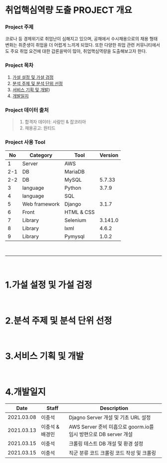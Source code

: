 # 취업핵심역량 도출 PROJECT 개요
### Project 주제
코로나 등 경제위기로 취업난이 심해지고 있으며, 공채에서 수시채용으로의 채용 형태 변화는 취준생이 취업을 더 어렵게 느끼게 되었다. 또한 다양한 취업 관련 커뮤니티에서도 주요 취업 요건에 대한 갑론을박이 많아, 취업핵심역량을 도출해보고자 한다.

### Project 목차
1. [가설 설정 및 가설 검정](#1.가설-설정-및-가설-검정)
2. [분석 주제 및 분석 단위 선정](#2.분석-주제-및-분석-단위-선정)
3. [서비스 기획 및 개발](#3.서비스-기획-및-개발))
4. [개발일지](#4.개발일지)

### Project 데이터 출처
> 1. 합격자 데이터: 사람인 & 잡코리아 
> 2. 채용공고: 원티드 

### Project 사용 Tool
|No|Category|Tool|Version|
|---|---|---|---|
|1|Server|AWS|
|2-1|DB|MariaDB|
|2-2|DB|MySQL|5.7.33|
|3|language|Python|3.7.9|
|4|language|SQL|
|5|Web framework|Django|3.1.7|
|6|Front|HTML & CSS|
|7|Library|Selenium|3.141.0|
|8|Library|lxml|4.6.2|
|9|Library|Pymysql|1.0.2|

<br>

---
<br>

# 1.가설 설정 및 가설 검정 

<br>

# 2.분석 주제 및 분석 단위 선정

<br>

# 3.서비스 기획 및 개발

<br>

# 4.개발일지
|Date|Staff|Description|
|---|---|---|
|2021.03.08|이충석|Djagno Server 개설 및 기초 URL 설정|
|2021.03.13|이충석 & 배경민|AWS Server 준비 미흡으로 goorm.io를 임시 방편으로 DB server 개설|
|2021.03.15|이충석|크롤링 테스트 DB 개설 및 환경 설정|
|2021.03.15|이충석|직군 분류 코드 크롤링 코드 작성 및 크롤링|
